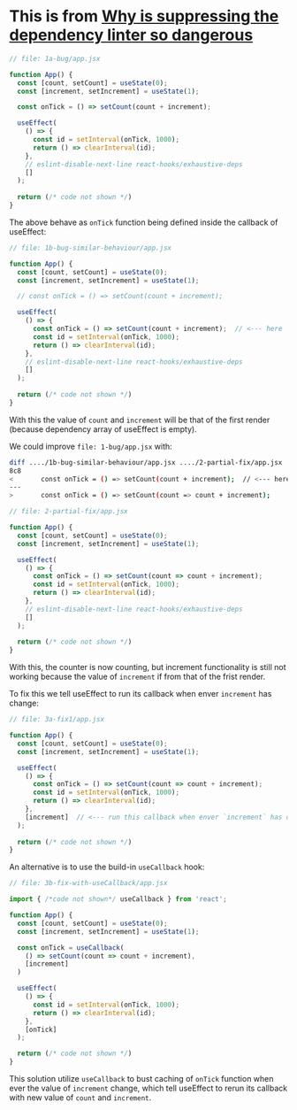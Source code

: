 # This is from [Why is suppressing the dependency linter so dangerous](https://react.dev/learn/removing-effect-dependencies#why-is-suppressing-the-dependency-linter-so-dangerous)



```jsx
// file: 1a-bug/app.jsx

function App() {
  const [count, setCount] = useState(0);
  const [increment, setIncrement] = useState(1);

  const onTick = () => setCount(count + increment);

  useEffect(
    () => {
      const id = setInterval(onTick, 1000);
      return () => clearInterval(id);
    },
    // eslint-disable-next-line react-hooks/exhaustive-deps
    []
  );
 
  return (/* code not shown */)
}
```

The above behave as `onTick` function being defined inside the callback of useEffect:

```jsx
// file: 1b-bug-similar-behaviour/app.jsx

function App() {
  const [count, setCount] = useState(0);
  const [increment, setIncrement] = useState(1);

  // const onTick = () => setCount(count + increment);

  useEffect(
    () => {
      const onTick = () => setCount(count + increment);  // <--- here
      const id = setInterval(onTick, 1000);
      return () => clearInterval(id);
    },
    // eslint-disable-next-line react-hooks/exhaustive-deps
    []
  );
 
  return (/* code not shown */)
}
```

With this the value of `count` and `increment` will be that of the first render (because dependency array of useEffect is empty).

We could improve `file: 1-bug/app.jsx` with:

```bash
diff ..../1b-bug-similar-behaviour/app.jsx ..../2-partial-fix/app.jsx
8c8
<       const onTick = () => setCount(count + increment);  // <--- here
---
>       const onTick = () => setCount(count => count + increment);
```

```jsx
// file: 2-partial-fix/app.jsx

function App() {
  const [count, setCount] = useState(0);
  const [increment, setIncrement] = useState(1);

  useEffect(
    () => {
      const onTick = () => setCount(count => count + increment);
      const id = setInterval(onTick, 1000);
      return () => clearInterval(id);
    },
    // eslint-disable-next-line react-hooks/exhaustive-deps
    []
  );
 
  return (/* code not shown */)
}
```

With this, the counter is now counting, but increment functionality is still not working because the value of `increment` if from that of the frist render.

To fix this we tell useEffect to run its callback when enver  `increment` has change:

```jsx
// file: 3a-fix1/app.jsx

function App() {
  const [count, setCount] = useState(0);
  const [increment, setIncrement] = useState(1);

  useEffect(
    () => {
      const onTick = () => setCount(count => count + increment);
      const id = setInterval(onTick, 1000);
      return () => clearInterval(id);
    },
    [increment]  // <--- run this callback when enver `increment` has change
  );
 
  return (/* code not shown */)
}
```

An alternative is to use the build-in `useCallback` hook:

```jsx
// file: 3b-fix-with-useCallback/app.jsx

import { /*code not shown*/ useCallback } from 'react';

function App() {
  const [count, setCount] = useState(0);
  const [increment, setIncrement] = useState(1);

  const onTick = useCallback(
    () => setCount(count => count + increment),
    [increment]
  )

  useEffect(
    () => {
      const id = setInterval(onTick, 1000);
      return () => clearInterval(id);
    },
    [onTick]
  );

  return (/* code not shown */)
}
```

This solution utilize `useCallback` to bust caching of `onTick` function when ever the value of `increment` change, which tell useEffect to rerun its callback with new value of `count` and `increment`.

